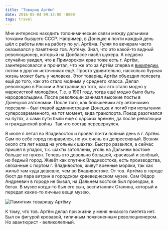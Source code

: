 ```yaml
---
title: "Товарищ Артём"
date: 2016-05-04 09:13:00 -0000
tags: travel
---
```


Мне интересно находить топонимические связи между дальними точками бывшего СССР. Например, в Донецке я почти каждый день шёл с работы или на работу по ул. Артёма. Гуляя по вечерам часто оказывался у памятника тов. Артёму. Знал, что это какой-то видный революционер, который на Донбассе навёл шухера. А недавно случайно увидел, что в Приморском крае тоже есть г. Артём, заинтересовался и прочитал, что же это за Артём сперва в <a href="https://ru.wikipedia.org/wiki/%D0%A1%D0%B5%D1%80%D0%B3%D0%B5%D0%B5%D0%B2,_%D0%A4%D1%91%D0%B4%D0%BE%D1%80_%D0%90%D0%BD%D0%B4%D1%80%D0%B5%D0%B5%D0%B2%D0%B8%D1%87 ">википедии</a>, потом в других источниках ещё. Просто удивительно, насколько бурная жизнь может быть у человека. Этот товарищ Артём объездил полсвета ещё до того, как это стало модным у среднего класса. Делал революцию в России и Австралии до того, как это стало модно у марксисткой молодёжи. Т.е. в 1901 году, тогда ещё модно было быть народовольцами. После революции занимал высокие посты в Донецкой автономии. После того, как большевики эту автономию порезали – был главой администрации Донецка и погиб при испытании суперсовременного, на тот момент, вида транспорта. Поезд разогнался на путях, а сами пути были ещё с царских времён, да после революции и гражданской войны. Так что состав перевернулся.

В июле я летал во Владивосток и провёл почти полный день в г. Артём. Сам по себе город понравился, но уж очень он депрессивный. Возник около ста лет назад на угольных шахтах. Быстро развился, а сейчас пришёл в упадок, т.к. шахты затоплены, уголь на Дальнем востоке больше не нужен. Теперь это довольно большой, красивый и зелёный, но бедный город. Живёт как спутник Владивостока, есть производства, связанные с портом г. Владивосток, живут военные моряки, так как жильё там куда дешевле, чем во Владивостоке. От тов. Артёма в городе бюст да пара витрин в городском краеведческом музее. Сам Фёдор Андреевич в городе не бывал, на Дальнем востоке был проездом, в бегах. В музее когда-то был его сын, воспитанник Сталина, который и передал какие-то личные вещи музею.

![Памятник товарищу Артёму](http://2nature.me/files/artem.jpg)

К тому, что тов. Артём делал при жизни у меня никакого пиетета нет. Был он фигурой кровавой, типичным пожизненным революционером. Но авантюрист - великолепный.